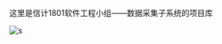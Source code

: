 这里是信计1801软件工程小组——数据采集子系统的项目库

![s](https://github.com/MATH2018-SE/SE-multi-project/tree/main/MuseumDataCollectSubsystem/img/s.png)

